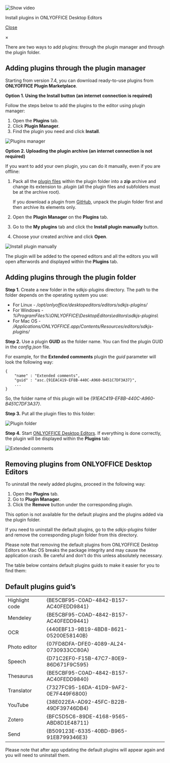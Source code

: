 ![Show video](/content/img/video/install-plugins-desktop.png)

Install plugins in ONLYOFFICE Desktop Editors

[Close]()

×

There are two ways to add plugins: through the plugin manager and through the plugin folder.

## Adding plugins through the plugin manager

Starting from version 7.4, you can download ready-to-use plugins from **ONLYOFFICE Plugin Marketplace**.

**Option 1. Using the **Install** button (an internet connection is required)**

Follow the steps below to add the plugins to the editor using plugin manager:

1. Open the **Plugins** tab.
2. Click **Plugin Manager**.
3. Find the plugin you need and click **Install**.

![Plugins manager](/content/img/plugins/desktop-plugin-manager.png)

**Option 2. Uploading the plugin archive (an internet connection is not required)**

If you want to add your own plugin, you can do it manually, even if you are offline:

1. Pack all the [plugin files](/plugin/structure) within the plugin folder into a **zip** archive and change its extension to *.plugin* (all the plugin files and subfolders must be at the archive root).

   If you download a plugin from [GitHub](https://github.com/ONLYOFFICE/sdkjs-plugins), unpack the plugin folder first and then archive its elements only.

2. Open the **Plugin Manager** on the **Plugins** tab.

3. Go to the **My plugins** tab and click the **Install plugin manually** button.

4. Choose your created archive and click **Open**.

![Install plugin manually](/content/img/plugins/install-manually.png)

The plugin will be added to the opened editors and all the editors you will open afterwords and displayed within the **Plugins** tab.

## Adding plugins through the plugin folder

**Step 1.** Create a new folder in the *sdkjs-plugins* directory. The path to the folder depends on the operating system you use:

* For Linux - */opt/onlyoffice/desktopeditors/editors/sdkjs-plugins/*
* For Windows - *%ProgramFiles%\ONLYOFFICE\DesktopEditors\editors\sdkjs-plugins\\*
* For Mac OS - */Applications/ONLYOFFICE.app/Contents/Resources/editors/sdkjs-plugins/*

**Step 2.** Use a plugin **GUID** as the folder name. You can find the plugin GUID in the *config.json* file.

For example, for the **Extended comments** plugin the *guid* parameter will look the following way:

```
{
    "name" : "Extended comments",
    "guid" : "asc.{91EAC419-EF8B-440C-A960-B451C7DF3A37}",
    ...
}
```

So, the folder name of this plugin will be *{91EAC419-EF8B-440C-A960-B451C7DF3A37}*.

**Step 3.** Put all the plugin files to this folder:

![Plugin folder](/content/img/plugins/plugins_folder.png)

**Step 4.** Start [ONLYOFFICE Desktop Editors](/desktop/basic). If everything is done correctly, the plugin will be displayed within the **Plugins** tab:

![Extended comments](/content/img/plugins/extended_comments.png)

## Removing plugins from ONLYOFFICE Desktop Editors

To uninstall the newly added plugins, proceed in the following way:

1. Open the **Plugins** tab.
2. Go to **Plugin Manager**.
3. Click the **Remove** button under the corresponding plugin.

This option is not available for the default plugins and the plugins added via the plugin folder.

If you need to uninstall the default plugins, go to the *sdkjs-plugins* folder and remove the corresponding plugin folder from this directory.

Please note that removing the default plugins from ONLYOFFICE Desktop Editors on Mac OS breaks the package integrity and may cause the application crash. Be careful and don't do this unless absolutely necessary.

The table below contains default plugins guids to make it easier for you to find them:

## Default plugins guid’s

|                |                                        |
| -------------- | -------------------------------------- |
| Highlight code | {BE5CBF95-C0AD-4842-B157-AC40FEDD9841} |
| Mendeley       | {BE5CBF95-C0AD-4842-B157-AC40FEDD9441} |
| OCR            | {440EBF13-9B19-4BD8-8621-05200E58140B} |
| Photo editor   | {07FD8DFA-DFE0-4089-AL24-0730933CC80A} |
| Speech         | {D71C2EF0-F15B-47C7-80E9-86D671F9C595} |
| Thesaurus      | {BE5CBF95-C0AD-4842-B157-AC40FEDD9840} |
| Translator     | {7327FC95-16DA-41D9-9AF2-0E7F449F6800} |
| YouTube        | {38E022EA-AD92-45FC-B22B-49DF39746DB4} |
| Zotero         | {BFC5D5C6-89DE-4168-9565-ABD8D1E48711} |
| Send           | {B509123E-6335-40BD-B965-91EB799346E3} |

Please note that after app updating the default plugins will appear again and you will need to uninstall them.
